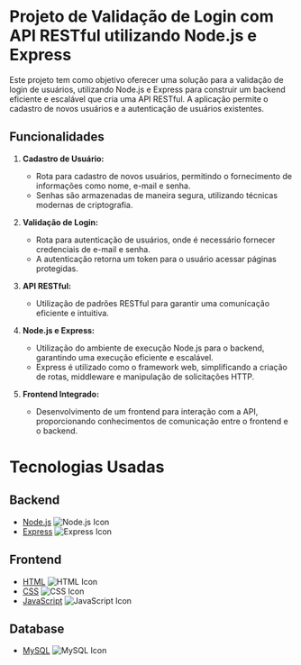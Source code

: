 # Projeto de Validação de Login com API RESTful utilizando Node.js e Express

Este projeto tem como objetivo oferecer uma solução para a validação de login de usuários, utilizando Node.js e Express para construir um backend eficiente e escalável que cria uma API RESTful. A aplicação permite o cadastro de novos usuários e a autenticação de usuários existentes.

## Funcionalidades

1. **Cadastro de Usuário:**
   - Rota para cadastro de novos usuários, permitindo o fornecimento de informações como nome, e-mail e senha.
   - Senhas são armazenadas de maneira segura, utilizando técnicas modernas de criptografia.

2. **Validação de Login:**
   - Rota para autenticação de usuários, onde é necessário fornecer credenciais de e-mail e senha.
   - A autenticação retorna um token para o usuário acessar páginas protegidas.

3. **API RESTful:**
   - Utilização de padrões RESTful para garantir uma comunicação eficiente e intuitiva.

4. **Node.js e Express:**
   - Utilização do ambiente de execução Node.js para o backend, garantindo uma execução eficiente e escalável.
   - Express é utilizado como o framework web, simplificando a criação de rotas, middleware e manipulação de solicitações HTTP.

5. **Frontend Integrado:**
   - Desenvolvimento de um frontend para interação com a API, proporcionando conhecimentos de comunicação entre o frontend e o backend.

# Tecnologias Usadas

## Backend
- [Node.js](https://nodejs.org/) ![Node.js Icon](https://img.icons8.com/color/32/000000/nodejs.png)
- [Express](https://expressjs.com/) ![Express Icon](https://img.icons8.com/color/32/000000/express.png)

## Frontend
- [HTML](https://developer.mozilla.org/en-US/docs/Web/HTML) ![HTML Icon](https://img.icons8.com/color/32/000000/html-5.png)
- [CSS](https://developer.mozilla.org/en-US/docs/Web/CSS) ![CSS Icon](https://img.icons8.com/color/32/000000/css3.png)
- [JavaScript](https://developer.mozilla.org/en-US/docs/Web/JavaScript) ![JavaScript Icon](https://img.icons8.com/color/32/000000/javascript.png)

## Database
- [MySQL](https://www.mysql.com/) ![MySQL Icon](https://img.icons8.com/color/32/000000/mysql.png)
